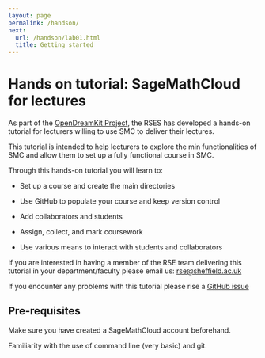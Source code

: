 ```yaml
---
layout: page
permalink: /handson/
next:
  url: /handson/lab01.html
  title: Getting started
---
```

# Hands on tutorial: SageMathCloud for lectures
As part of the [OpenDreamKit Project](http://opendreamkit.org),
the RSES has developed a hands-on tutorial for lecturers willing to use SMC to deliver their lectures.

This tutorial is intended to help lecturers to explore the min functionalities of SMC and allow them to set up a fully functional course in SMC.

Through this hands-on tutorial you will learn to:

- Set up a course and create the main directories

- Use GitHub to populate your course and keep version control

- Add collaborators and students

- Assign, collect, and mark coursework

- Use various means to interact with students and collaborators


If you are interested in having a member of the RSE team delivering this tutorial in your department/faculty please email us: rse@sheffield.ac.uk

If you encounter any problems with this tutorial please rise a [GitHub issue](https://github.com/trallard/SMC_HandsOn)

## Pre-requisites

Make sure you have created a SageMathCloud account beforehand.

Familiarity with the use of command line (very basic) and git.
